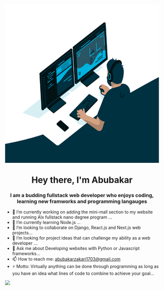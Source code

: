 

<!--
### Hi there 👋
**maesterzak/maesterzak** is a ✨ _special_ ✨ repository because its `README.md` (this file) appears on your GitHub profile.

Here are some ideas to get you started:

- 🔭 I’m currently working on ...
- 🌱 I’m currently learning ...
- 👯 I’m looking to collaborate on ...
- 🤔 I’m looking for help with ...
- 💬 Ask me about ...
- 📫 How to reach me: abubakarzakari1703@gmail.com 
- 😄 Pronouns: ...
- ⚡ Fun fact: ...
-->
<p align="center">

   <img align="center" alt="GIF" src="https://github.com/manojuppala/manojuppala/blob/master/assets/code.gif?raw=true" width="750" height="520" />
  
</p>
<h1 align="center">Hey there, I'm Abubakar</h1>

<h3 align="center">I am a budding fullstack web developer who enjoys coding, learning new framworks and programming langauges</h3>

- 🔭 I’m currently working on adding the mini-mall section to my website and running Alx fullstack nano degree program ...
- 🌱 I’m currently learning Node.js ...
- 👯 I’m looking to collaborate on Django, React.js and Next.js web projects...
- 🤔 I’m looking for project ideas that can challenge my ability as a web developer ...
- 💬 Ask me about Developing websites with Python or Javascript frameworks...
- 📫 How to reach me: abubakarzakari1703@gmail.com
- ⚡ Motto: Virtually anything can be done through programming as long as you have an idea what lines of code to combine to achieve your goal...

<div align="center">
  <div style="display: flex; align-items: flex-start;">
    <img src="https://github-readme-streak-stats.herokuapp.com?user=maesterzak&theme=blue-green" />
  </div>
</div>
<!--
<div align="center">
  <div style="display: flex; align-items: flex-start;">
    <img src="https://github-readme-stats.vercel.app/api/top-langs/?username=maesterzak&layout=compact&show_icons=true&title_color=ffffff&icon_color=34abeb&text_color=daf7dc&bg_color=151515"/>
    <img src="https://github-readme-stats.vercel.app/api?username=maesterzak&show_icons=true&title_color=ffffff&icon_color=34abeb&text_color=daf7dc&bg_color=151515" />
    <img src="https://github-readme-streak-stats.herokuapp.com?user=maesterzak&theme=blue-green" />
  </div>
</div>

-->
